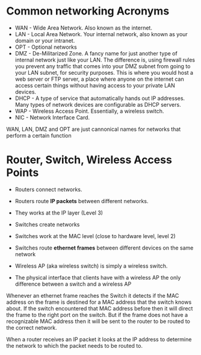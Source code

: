 # Common networking Acronyms

* WAN - Wide Area Network. Also known as the internet.
* LAN - Local Area Network. Your internal network, also known as your domain
or your intranet.
* OPT - Optional networks
* DMZ - De-Militarized Zone. A fancy name for just another type of internal
network just like your LAN. The difference is, using firewall rules you prevent any traffic that comes into your DMZ subnet from going to your LAN subnet, for security purposes. This is where you would host a web server or FTP server, a place where anyone on the internet can access certain things without having access to your private LAN devices.
* DHCP - A type of service that automatically hands out IP addresses. Many types
 of network devices are configurable as DHCP servers.
* WAP - Wireless Access Point.  Essentially, a wireless switch.
* NIC - Network Interface Card.

WAN, LAN, DMZ and OPT are just cannonical names for networks that perform a
certain function

# Router, Switch, Wireless Access Points

* Routers connect networks.
* Routers route **IP packets** between different networks.
* They works at the IP layer (Level 3)

* Switches create networks
* Switches work at the MAC level (close to hardware level, level 2)
* Switches route **ethernet frames** between different devices on the same
network

* Wireless AP (aka wireless switch) is simply a wireless switch.
* The physical interface that clients have with a wireless AP the only
difference between a switch and a wireless AP

Whenever an ethernet frame reaches the Switch it detects if the MAC address on
the frame is destined for a MAC address that the switch knows about. If the
switch encountered that MAC address before then it will direct the frame to
the right port on the switch. But if the frame does not have a recognizable
MAC address then it will be sent to the router to be routed to the correct
network.

When a router receives an IP packet it looks at the IP address to determine the
network to which the packet needs to be routed to.
